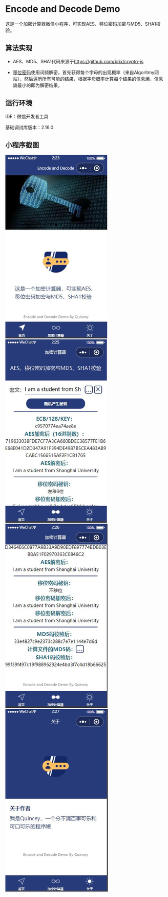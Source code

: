 # Encode and Decode Demo
这是一个加密计算器微信小程序，可实现AES、移位密码加密与MD5、SHA1校验。

## 算法实现
* AES、MD5、SHA1代码来源于<https://github.com/brix/crypto-js>

* [移位密码](https://github.com/QQ-777777/wxapp/blob/main/encode-and-decode-demo/utils/caesarcipher.js)使用词频解密，首先获得每个字母的出现概率（来自Algoritmy网站），然后遍历所有可能的结果，根据字母概率计算每个结果的信息熵，信息熵最小的即为解密结果。

## 运行环境
IDE：微信开发者工具

基础调试库版本：2.16.0

## 小程序截图
![主页截图](https://github.com/QQ-777777/wxapp/blob/main/encode-and-decode-demo/imgs/indexPage.jpg "主页")
![内容截图1](https://github.com/QQ-777777/wxapp/blob/main/encode-and-decode-demo/imgs/calculate1.jpg "内容截图1")
![内容截图2](https://github.com/QQ-777777/wxapp/blob/main/encode-and-decode-demo/imgs/calculate2.jpg "内容截图2")
![作者页面截图](https://github.com/QQ-777777/wxapp/blob/main/encode-and-decode-demo/imgs/aboutPage.jpg "作者页面")

